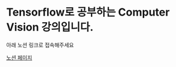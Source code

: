 # Tensorflow로 공부하는 Computer Vision 강의입니다.

아래 노션 링크로 접속해주세요

[노션 페이지](https://www.notion.so/Tensorflow-Computer-Vision-93a7796760ee4734aae0be5a9263fd29?pvs=4)
